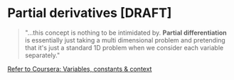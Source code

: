 # Partial derivatives [DRAFT]

>  "...this concept is nothing to be intimidated by. **Partial differentiation** is essentially just taking a multi dimensional problem and pretending that it's just a standard 1D problem when we consider each variable separately."

[Refer to Coursera: Variables, constants & context](https://www.coursera.org/learn/multivariate-calculus-machine-learning/lecture/aAgBm/variables-constants-context)